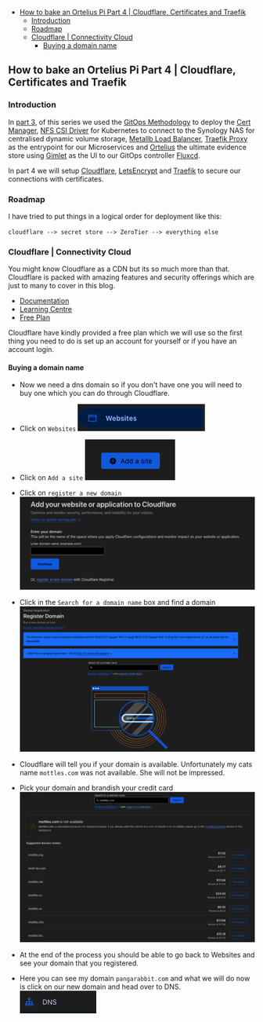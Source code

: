 - [How to bake an Ortelius Pi Part 4 | Cloudflare, Certificates and Traefik](#how-to-bake-an-ortelius-pi-part-4--cloudflare-certificates-and-traefik)
  - [Introduction](#introduction)
  - [Roadmap](#roadmap)
  - [Cloudflare | Connectivity Cloud](#cloudflare--connectivity-cloud)
    - [Buying a domain name](#buying-a-domain-name)

## How to bake an Ortelius Pi Part 4 | Cloudflare, Certificates and Traefik

### Introduction

In [part 3](https://ortelius.io/blog/2024/04/09/how-to-bake-an-ortelius-pi-part-3--the-gitops-configuration/), of this series we used the [GitOps Methodology](https://opengitops.dev/) to deploy the [Cert Manager](https://cert-manager.io/), [NFS CSI Driver](https://github.com/kubernetes-csi/csi-driver-nfs) for Kubernetes to connect to the Synology NAS for centralised dynamic volume storage, [Metallb Load Balancer](https://metallb.universe.tf/), [Traefik Proxy](https://traefik.io/) as the entrypoint for our Microservices and [Ortelius](https://ortelius.io/) the ultimate evidence store using [Gimlet](https://gimlet.io/) as the UI to our GitOps controller [Fluxcd](https://fluxcd.io/).

In part 4 we will setup [Cloudflare](https://www.cloudflare.com/en-gb/), [LetsEncrypt](https://letsencrypt.org/) and [Traefik](https://traefik.io) to secure our connections with certificates.

### Roadmap

I have tried to put things in a logical order for deployment like this:

`cloudflare --> secret store --> ZeroTier --> everything else`

### Cloudflare | Connectivity Cloud

You might know Cloudflare as a CDN but its so much more than that. Cloudflare is packed with amazing features and security offerings which are just to many to cover in this blog.

- [Documentation](https://developers.cloudflare.com/)
- [Learning Centre](https://www.cloudflare.com/en-gb/learning/)
- [Free Plan](https://www.cloudflare.com/plans/free/)

Cloudflare have kindly provided a free plan which we will use so the first thing you need to do is set up an account for yourself or if you have an account login.

#### Buying a domain name

- Now we need a dns domain so if you don't have one you will need to buy one which you can do through Cloudflare.

- Click on `Websites`
![01 cf websites](images/how-to-bake-an-ortelius-pi/part04/01-cf-websites.png)

- Click on `Add a site`
![02 cf add site](images/how-to-bake-an-ortelius-pi/part04/02-cf-add-site.png)

- Click on `register a new domain`
![03 cf register new domain](images/how-to-bake-an-ortelius-pi/part04/03-cf-register-new-domain.png)

- Click in the `Search for a domain name` box and find a domain
![04 cf search domain](images/how-to-bake-an-ortelius-pi/part04/04-cf-search-domain.png)

- Cloudflare will tell you if your domain is available. Unfortunately my cats name `mottles.com` was not available. She will not be impressed.
- Pick your domain and brandish your credit card
![05 cf mottles domain](images/how-to-bake-an-ortelius-pi/part04/05-cf-mottles-domain.png)

- At the end of the process you should be able to go back to Websites and see your domain that you registered.
- Here you can see my domain `pangarabbit.com` and what we will do now is click on our new domain and head over to DNS.
![06 cf new domain](images/how-to-bake-an-ortelius-pi/part04/07-cf-dns.png)
